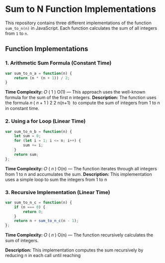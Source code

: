 # Sum to N Function Implementations

This repository contains three different implementations of the function `sum_to_n(n)` in JavaScript. Each function calculates the sum of all integers from `1` to `n`.

## Function Implementations

### 1. **Arithmetic Sum Formula (Constant Time)**

```javascript
var sum_to_n_a = function(n) {
    return (n * (n + 1)) / 2;
}
```
**Time Complexity:**
𝑂
(
1
)
O(1) — This approach uses the well-known formula for the sum of the first n integers.
**Description:** The function uses the formula
𝑛
(
𝑛
+
1
)
2
2
n(n+1)
​
to compute the sum of integers from 1 to n in constant time.



### 2. **Using a for Loop (Linear Time)**

```javascript
var sum_to_n_b = function(n) {
    let sum = 0;
    for (let i = 1; i <= n; i++) {
        sum += i;
    }
    return sum;
};
```
**Time Complexity:**
𝑂
(
𝑛
)
O(n) — The function iterates through all integers from 1 to n and accumulates the sum.
**Description:** This implementation uses a simple loop to sum the integers from 1 to n



### 3. **Recursive Implementation (Linear Time)**

```javascript
var sum_to_n_c = function(n) {
    if (n === 0) {
        return 0;
    }
    return n + sum_to_n_c(n - 1);
};
```
**Time Complexity:**
𝑂
(
𝑛
)
O(n) — The function recursively calculates the sum of integers.

**Description:** This implementation computes the sum recursively by reducing n in each call until reaching